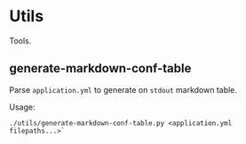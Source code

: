 # Utils

Tools.

## generate-markdown-conf-table

Parse `application.yml` to generate on `stdout` markdown table.

Usage:

```
./utils/generate-markdown-conf-table.py <application.yml filepaths...>`
```
